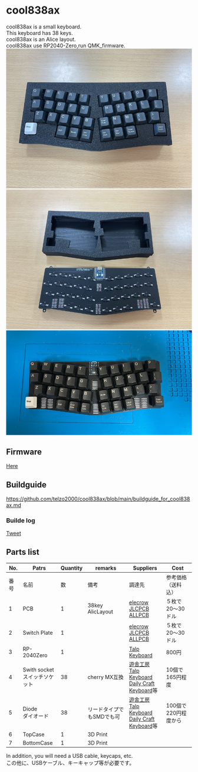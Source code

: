 # cool838ax

cool838ax is a small keyboard.
<br>
This keyboard has 38 keys.
<br>
cool838ax is an Alice layout.
<br>
cool838ax use RP2040-Zero,run QMK_firmware.
<br>
![](img/img00003.jpg)
![](img/img00002.jpg)
![](img/img00001.jpg)


## Firmware

[Here](https://github.com/telzo2000/cool838ax/tree/main/firmware)



## Buildguide

https://github.com/telzo2000/cool838ax/blob/main/buildguide_for_cool838ax.md

### Builde log

[Tweet](https://twitter.com/0002ozlet/status/1682569430923087872?s=20)


## Parts list


| No. | Patrs | Quantity | remarks | Suppliers | Cost |
|--|--|--|--|--|--|
|番号|名前|数|備考|調達先|参考価格（送料込）|<br>
|1|PCB|1|38key AlicLayout|[elecrow](https://www.elecrow.com)<br>[JLCPCB](https://jlcpcb.com)<br>[ALLPCB](https://www.allpcb.com)|５枚で20〜30ドル|<br>
|2|Switch Plate|1||[elecrow](https://www.elecrow.com)<br>[JLCPCB](https://jlcpcb.com)<br>[ALLPCB](https://www.allpcb.com)|５枚で20〜30ドル|<br>
|3|RP-2040Zero|1||[Talp Keyboard](https://talpkeyboard.net)|800円|
|4|Swith socket<br>スイッチソケット|38|cherry MX互換|[遊舎工房](https://yushakobo.jp)<br>[Talp Keyboard](https://talpkeyboard.net)<br>[Daily Craft Keyboard](https://shop.dailycraft.jp)等|10個で165円程度|
|5|Diode<br>ダイオード|38|リードタイプでもSMDでも可|[遊舎工房](https://yushakobo.jp)<br>[Talp Keyboard](https://talpkeyboard.net)<br>[Daily Craft Keyboard](https://shop.dailycraft.jp)等|100個で220円程度から|
|6|TopCase|1|3D Print|||
|7|BottomCase|1|3D Print||


In addition, you will need a USB cable, keycaps, etc.
<br>
この他に、USBケーブル、キーキャップ等が必要です。
<br>

